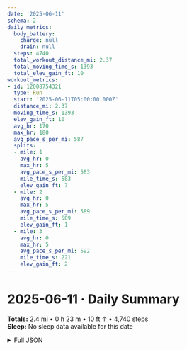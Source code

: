 ```yaml
---
date: '2025-06-11'
schema: 2
daily_metrics:
  body_battery:
    charge: null
    drain: null
  steps: 4740
  total_workout_distance_mi: 2.37
  total_moving_time_s: 1393
  total_elev_gain_ft: 10
workout_metrics:
- id: 12008754321
  type: Run
  start: '2025-06-11T05:00:00.000Z'
  distance_mi: 2.37
  moving_time_s: 1393
  elev_gain_ft: 10
  avg_hr: 170
  max_hr: 180
  avg_pace_s_per_mi: 587
  splits:
  - mile: 1
    avg_hr: 0
    max_hr: 5
    avg_pace_s_per_mi: 583
    mile_time_s: 583
    elev_gain_ft: 7
  - mile: 2
    avg_hr: 0
    max_hr: 5
    avg_pace_s_per_mi: 589
    mile_time_s: 589
    elev_gain_ft: 1
  - mile: 3
    avg_hr: 0
    max_hr: 5
    avg_pace_s_per_mi: 592
    mile_time_s: 221
    elev_gain_ft: 2
---
```

# 2025-06-11 · Daily Summary
**Totals:** 2.4 mi • 0 h 23 m • 10 ft ↑ • 4,740 steps  
**Sleep:** No sleep data available for this date

<details>
<summary>Full JSON</summary>

```json
{
  "date": "2025-06-11",
  "schema": 2,
  "daily_metrics": {
    "body_battery": {
      "charge": null,
      "drain": null
    },
    "steps": 4740,
    "total_workout_distance_mi": 2.37,
    "total_moving_time_s": 1393,
    "total_elev_gain_ft": 10
  },
  "workout_metrics": [
    {
      "id": 12008754321,
      "type": "Run",
      "start": "2025-06-11T05:00:00.000Z",
      "distance_mi": 2.37,
      "moving_time_s": 1393,
      "elev_gain_ft": 10,
      "avg_hr": 170,
      "max_hr": 180,
      "avg_pace_s_per_mi": 587,
      "splits": [
        {
          "mile": 1,
          "avg_hr": 0,
          "max_hr": 5,
          "avg_pace_s_per_mi": 583,
          "mile_time_s": 583,
          "elev_gain_ft": 7
        },
        {
          "mile": 2,
          "avg_hr": 0,
          "max_hr": 5,
          "avg_pace_s_per_mi": 589,
          "mile_time_s": 589,
          "elev_gain_ft": 1
        },
        {
          "mile": 3,
          "avg_hr": 0,
          "max_hr": 5,
          "avg_pace_s_per_mi": 592,
          "mile_time_s": 221,
          "elev_gain_ft": 2
        }
      ]
    }
  ]
}
```
</details>
